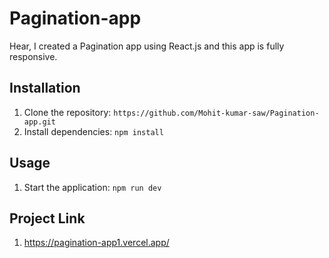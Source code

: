 # Pagination-app

Hear, I created a Pagination app using React.js and this app is fully responsive.

## Installation

1. Clone the repository: `https://github.com/Mohit-kumar-saw/Pagination-app.git`
2. Install dependencies: `npm install`

## Usage

1. Start the application: `npm run dev`

## Project Link

1. https://pagination-app1.vercel.app/


